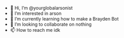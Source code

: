 - 👋 Hi, I’m @yourglobalarsonist
- 👀 I’m interested in arson
- 🌱 I’m currently learning how to make a Brayden Bot
- 💞️ I’m looking to collaborate on nothing 
- 📫 How to reach me idk

<!---
yourglobalarsonist/yourglobalarsonist is a ✨ special ✨ repository because its `README.md` (this file) appears on your GitHub profile.
You can click the Preview link to take a look at your changes.
--->

